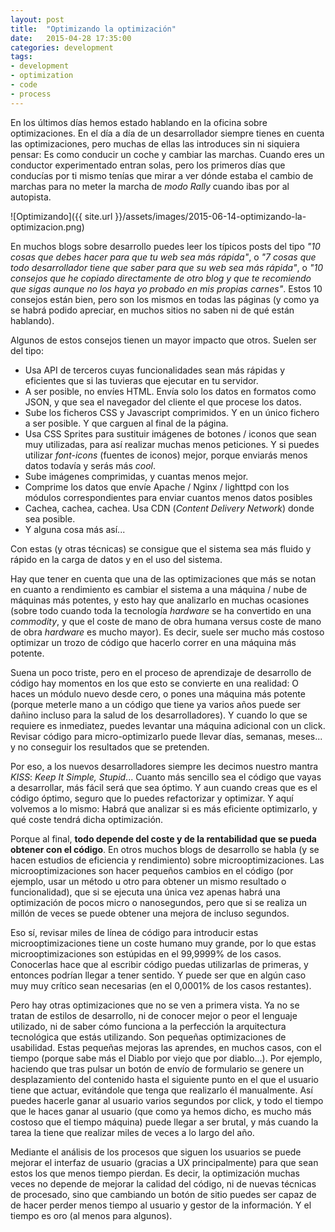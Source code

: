 ```yaml
---
layout: post
title:  "Optimizando la optimización"
date:   2015-04-28 17:35:00
categories: development
tags:
- development
- optimization
- code
- process
---
```


En los últimos días hemos estado hablando en la oficina sobre optimizaciones. En el día a día de un desarrollador siempre tienes en cuenta las optimizaciones, pero muchas de ellas las introduces sin ni siquiera pensar: Es como conducir un coche y cambiar las marchas. Cuando eres un conductor experimentado entran solas, pero los primeros días que conducías por ti mismo tenías que mirar a ver dónde estaba el cambio de marchas para no meter la marcha de _modo Rally_ cuando ibas por al autopista.

![Optimizando]({{ site.url }}/assets/images/2015-06-14-optimizando-la-optimizacion.png)

En muchos blogs sobre desarrollo puedes leer los típicos posts del tipo _"10 cosas que debes hacer para que tu web sea más rápida"_, o _"7 cosas que todo desarrollador tiene que saber para que su web sea más rápida"_, o _"10 consejos que he copiado directamente de otro blog y que te recomiendo que sigas aunque no los haya yo probado en mis propias carnes"_. Estos 10 consejos están bien, pero son los mismos en todas las páginas (y como ya se habrá podido apreciar, en muchos sitios no saben ni de qué están hablando).

Algunos de estos consejos tienen un mayor impacto que otros. Suelen ser del tipo:

* Usa API de terceros cuyas funcionalidades sean más rápidas y eficientes que si las tuvieras que ejecutar en tu servidor.
* A ser posible, no envíes HTML. Envía solo los datos en formatos como JSON, y que sea el navegador del cliente el que procese los datos.
* Sube los ficheros CSS y Javascript comprimidos. Y en un único fichero a ser posible. Y que carguen al final de la página.
* Usa CSS Sprites para sustituir imágenes de botones / iconos que sean muy utilizadas, para así realizar muchas menos peticiones. Y si puedes utilizar _font-icons_ (fuentes de iconos) mejor, porque enviarás menos datos todavía y serás más _cool_.
* Sube imágenes comprimidas, y cuantas menos mejor.
* Comprime los datos que envíe Apache / Nginx / lighttpd con los módulos correspondientes para enviar cuantos menos datos posibles
* Cachea, cachea, cachea. Usa CDN (_Content Delivery Network_) donde sea posible.
* Y alguna cosa más así...

Con estas (y otras técnicas) se consigue que el sistema sea más fluido y rápido en la carga de datos y en el uso del sistema.

Hay que tener en cuenta que una de las optimizaciones que más se notan en cuanto a rendimiento es cambiar el sistema a una máquina / nube de máquinas más potentes, y esto hay que analizarlo en muchas ocasiones (sobre todo cuando toda la tecnología _hardware_ se ha convertido en una _commodity_, y que el coste de mano de obra humana versus coste de mano de obra _hardware_ es mucho mayor). Es decir, suele ser mucho más costoso optimizar un trozo de código que hacerlo correr en una máquina más potente. 

Suena un poco triste, pero en el proceso de aprendizaje de desarrollo de código hay momentos en los que esto se convierte en una realidad: O haces un módulo nuevo desde cero, o pones una máquina más potente (porque meterle mano a un código que tiene ya varios años puede ser dañino incluso para la salud de los desarrolladores). Y cuando lo que se requiere es inmediatez, puedes levantar una máquina adicional con un click. Revisar código para micro-optimizarlo puede llevar días, semanas, meses... y no conseguir los resultados que se pretenden.

Por eso, a los nuevos desarrolladores siempre les decimos nuestro mantra _KISS_: _Keep It Simple, Stupid_... Cuanto más sencillo sea el código que vayas a desarrollar, más fácil será que sea óptimo. Y aun cuando creas que es el código óptimo, seguro que lo puedes refactorizar y optimizar. Y aquí volvemos a lo mismo: Habrá que analizar si es más eficiente optimizarlo, y qué coste tendrá dicha optimización.

Porque al final, **todo depende del coste y de la rentabilidad que se pueda obtener con el código**. En otros muchos blogs de desarrollo se habla (y se hacen estudios de eficiencia y rendimiento) sobre microoptimizaciones. Las microoptimizaciones son hacer pequeños cambios en el código (por ejemplo, usar un método u otro para obtener un mismo resultado o funcionalidad), que si se ejecuta una única vez apenas habrá una optimización de pocos micro o nanosegundos, pero que si se realiza un millón de veces se puede obtener una mejora de incluso segundos. 

Eso sí, revisar miles de línea de código para introducir estas microoptimizaciones tiene un coste humano muy grande, por lo que estas microoptimizaciones son estúpidas en el 99,9999% de los casos. Conocerlas hace que al escribir código puedas utilizarlas de primeras, y entonces podrían llegar a tener sentido. Y puede ser que en algún caso muy muy crítico sean necesarias (en el 0,0001% de los casos restantes).

Pero hay otras optimizaciones que no se ven a primera vista. Ya no se tratan de estilos de desarrollo, ni de conocer mejor o peor el lenguaje utilizado, ni de saber cómo funciona a la perfección la arquitectura tecnológica que estás utilizando. Son pequeñas optimizaciones de usabilidad. Estas pequeñas mejoras las aprendes, en muchos casos, con el tiempo (porque sabe más el Diablo por viejo que por diablo...). Por ejemplo, haciendo que tras pulsar un botón de envío de formulario se genere un desplazamiento del contenido hasta el siguiente punto en el que el usuario tiene que actuar, evitándole que tenga que realizarlo él manualmente. Así puedes hacerle ganar al usuario varios segundos por click, y todo el tiempo que le haces ganar al usuario (que como ya hemos dicho, es mucho más costoso que el tiempo máquina) puede llegar a ser brutal, y más cuando la tarea la tiene que realizar miles de veces a lo largo del año.

Mediante el análisis de los procesos que siguen los usuarios se puede mejorar el interfaz de usuario (gracias a UX principalmente) para que sean estos los que menos tiempo pierdan. Es decir, la optimización muchas veces no depende de mejorar la calidad del código, ni de nuevas técnicas de procesado, sino que cambiando un botón de sitio puedes ser capaz de de hacer perder menos tiempo al usuario y gestor de la información. Y el tiempo es oro (al menos para algunos).